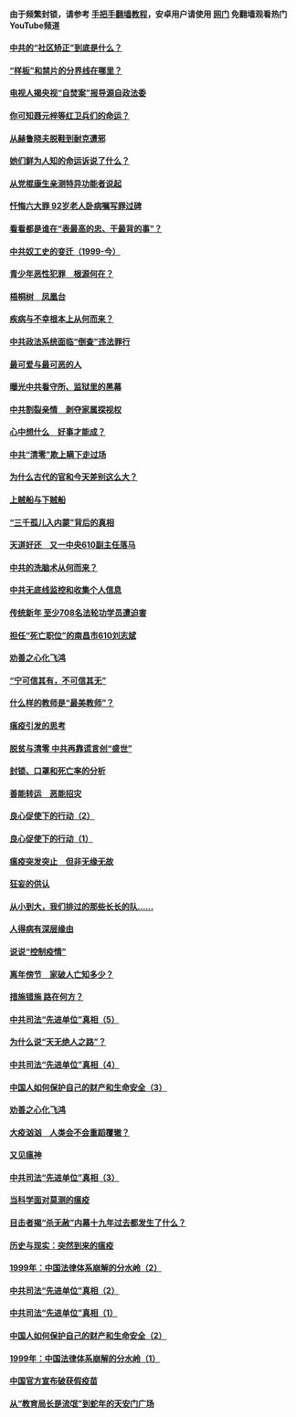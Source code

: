 #### 由于频繁封锁，请参考 [手把手翻墙教程](https://github.com/gfw-breaker/guides/wiki/)，安卓用户请使用 [网门](https://github.com/gfw-breaker/nogfw/blob/master/dl.md?t=04072301) 免翻墙观看热门YouTube频道 

#### [中共的“社区矫正”到底是什么？](../pages/19/422870.md?t=04072301) 

#### [“样板”和禁片的分界线在哪里？](../pages/19/422704.md?t=04072301) 

#### [电视人揭央视“自焚案”报导源自政法委](../pages/19/422770.md?t=04072301) 

#### [你可知聂元梓等红卫兵们的命运？](../pages/19/422848.md?t=04072301) 

#### [从赫鲁晓夫脱鞋到耐克遭邪](../pages/19/422826.md?t=04072301) 

#### [她们鲜为人知的命运诉说了什么？](../pages/19/422754.md?t=04072301) 

#### [从党棍康生亲测特异功能者说起](../pages/19/422657.md?t=04072301) 

#### [忏悔六大罪 92岁老人卧病嘱写罪过碑](../pages/19/422750.md?t=04072301) 

#### [看看都是谁在“表最高的忠、干最背的事”？](../pages/19/422703.md?t=04072301) 

#### [中共奴工史的变迁（1999-今）](../pages/19/422656.md?t=04072301) 

#### [青少年恶性犯罪　根源何在？](../pages/19/422449.md?t=04072301) 

#### [梧桐树　凤凰台](../pages/19/422442.md?t=04072301) 

#### [疾病与不幸根本上从何而来？](../pages/19/422438.md?t=04072301) 

#### [中共政法系统面临“倒查”违法罪行](../pages/19/422497.md?t=04072301) 

#### [最可爱与最可恶的人](../pages/19/422448.md?t=04072301) 

#### [曝光中共看守所、监狱里的黑幕](../pages/19/422390.md?t=04072301) 

#### [中共割裂亲情　剥夺家属探视权](../pages/19/422364.md?t=04072301) 

#### [心中想什么　好事才能成？](../pages/19/422318.md?t=04072301) 

#### [中共“清零”欺上瞒下走过场](../pages/19/422306.md?t=04072301) 

#### [为什么古代的官和今天差别这么大？](../pages/19/422228.md?t=04072301) 

#### [上贼船与下贼船](../pages/19/422276.md?t=04072301) 

#### [“三千孤儿入内蒙”背后的真相](../pages/19/422229.md?t=04072301) 

#### [天道好还　又一中央610副主任落马](../pages/19/422155.md?t=04072301) 

#### [中共的洗脑术从何而来？](../pages/19/422154.md?t=04072301) 

#### [中共无底线监控和收集个人信息](../pages/19/422039.md?t=04072301) 

#### [传统新年 至少708名法轮功学员遭迫害](../pages/19/421946.md?t=04072301) 

#### [担任“死亡职位”的南昌市610刘志斌](../pages/19/421957.md?t=04072301) 

#### [劝善之心化飞鸿](../pages/19/421164.md?t=04072301) 

#### [“宁可信其有，不可信其无”](../pages/19/421691.md?t=04072301) 

#### [什么样的教师是“最美教师”？](../pages/19/421755.md?t=04072301) 

#### [瘟疫引发的思考](../pages/19/421594.md?t=04072301) 

#### [脱贫与清零 中共再靠谎言创“盛世”](../pages/19/421590.md?t=04072301) 

#### [封锁、口罩和死亡率的分析](../pages/19/421495.md?t=04072301) 

#### [善能转运　恶能招灾](../pages/19/421334.md?t=04072301) 

#### [良心促使下的行动（2）](../pages/19/421361.md?t=04072301) 

#### [良心促使下的行动（1）](../pages/19/421302.md?t=04072301) 

#### [瘟疫突发突止　但非无缘无故](../pages/19/421281.md?t=04072301) 

#### [狂妄的供认](../pages/19/421199.md?t=04072301) 

#### [从小到大，我们排过的那些长长的队……](../pages/19/421243.md?t=04072301) 

#### [人得病有深层缘由](../pages/19/420864.md?t=04072301) 

#### [说说“控制疫情”](../pages/19/420831.md?t=04072301) 

#### [离年傍节　家破人亡知多少？](../pages/19/420563.md?t=04072301) 

#### [措施错施  路在何方？](../pages/19/420076.md?t=04072301) 

#### [中共司法“先进单位”真相（5）](../pages/19/419453.md?t=04072301) 

#### [为什么说“天无绝人之路”？](../pages/19/419618.md?t=04072301) 

#### [中共司法“先进单位”真相（4）](../pages/19/419452.md?t=04072301) 

#### [中国人如何保护自己的财产和生命安全（3）](../pages/19/419405.md?t=04072301) 

#### [劝善之心化飞鸿](../pages/19/418758.md?t=04072301) 

#### [大疫汹汹　人类会不会重蹈覆辙？](../pages/19/419691.md?t=04072301) 

#### [又见瘟神](../pages/19/419225.md?t=04072301) 

#### [中共司法“先进单位”真相（3）](../pages/19/419451.md?t=04072301) 

#### [当科学面对莫测的瘟疫](../pages/19/419625.md?t=04072301) 

#### [目击者揭“杀无赦”内幕十九年过去都发生了什么？](../pages/19/419617.md?t=04072301) 

#### [历史与现实：突然到来的瘟疫](../pages/19/419619.md?t=04072301) 

#### [1999年：中国法律体系崩解的分水岭（2）](../pages/19/419455.md?t=04072301) 

#### [中共司法“先进单位”真相（2）](../pages/19/419450.md?t=04072301) 

#### [中共司法“先进单位”真相（1）](../pages/19/419449.md?t=04072301) 

#### [中国人如何保护自己的财产和生命安全（2）](../pages/19/419404.md?t=04072301) 

#### [1999年：中国法律体系崩解的分水岭（1）](../pages/19/419454.md?t=04072301) 

#### [中国官方宣布破获假疫苗](../pages/19/419504.md?t=04072301) 

#### [从“教育局长是流氓”到蛇年的天安门广场](../pages/19/419470.md?t=04072301) 

